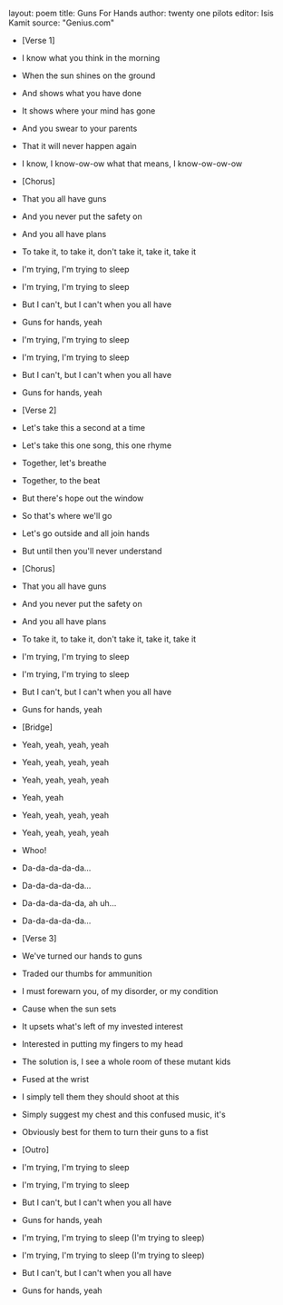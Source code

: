 layout: poem
title: Guns For Hands
author: twenty one pilots
editor: Isis Kamit
source: "Genius.com"

- [Verse 1]

- I know what you think in the morning
- When the sun shines on the ground
- And shows what you have done
- It shows where your mind has gone
- And you swear to your parents
- That it will never happen again
- I know, I know-ow-ow what that means, I know-ow-ow-ow


- [Chorus]

- That you all have guns
- And you never put the safety on
- And you all have plans
- To take it, to take it, don't take it, take it, take it
- I'm trying, I'm trying to sleep
- I'm trying, I'm trying to sleep
- But I can't, but I can't when you all have
- Guns for hands, yeah
- I'm trying, I'm trying to sleep
- I'm trying, I'm trying to sleep
- But I can't, but I can't when you all have
- Guns for hands, yeah


- [Verse 2]

- Let's take this a second at a time
- Let's take this one song, this one rhyme
- Together, let's breathe
- Together, to the beat
- But there's hope out the window
- So that's where we'll go
- Let's go outside and all join hands
- But until then you'll never understand
 

- [Chorus]

- That you all have guns
- And you never put the safety on
- And you all have plans
- To take it, to take it, don't take it, take it, take it
- I'm trying, I'm trying to sleep
- I'm trying, I'm trying to sleep
- But I can't, but I can't when you all have
- Guns for hands, yeah


- [Bridge]

- Yeah, yeah, yeah, yeah
- Yeah, yeah, yeah, yeah
- Yeah, yeah, yeah, yeah
- Yeah, yeah
- Yeah, yeah, yeah, yeah
- Yeah, yeah, yeah, yeah
- Whoo!
- Da-da-da-da-da...
- Da-da-da-da-da...
- Da-da-da-da-da, ah uh...
- Da-da-da-da-da...


- [Verse 3]

- We've turned our hands to guns
- Traded our thumbs for ammunition
- I must forewarn you, of my disorder, or my condition
- Cause when the sun sets
- It upsets what's left of my invested interest
- Interested in putting my fingers to my head
- The solution is, I see a whole room of these mutant kids
- Fused at the wrist
- I simply tell them they should shoot at this
- Simply suggest my chest and this confused music, it's
- Obviously best for them to turn their guns to a fist
 

- [Outro]

- I'm trying, I'm trying to sleep
- I'm trying, I'm trying to sleep
- But I can't, but I can't when you all have
- Guns for hands, yeah
- I'm trying, I'm trying to sleep (I'm trying to sleep)
- I'm trying, I'm trying to sleep (I'm trying to sleep)
- But I can't, but I can't when you all have
- Guns for hands, yeah
